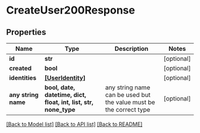 # CreateUser200Response


## Properties
Name | Type | Description | Notes
------------ | ------------- | ------------- | -------------
**id** | **str** |  | [optional] 
**created** | **bool** |  | [optional] 
**identities** | [**[UserIdentity]**](UserIdentity.md) |  | [optional] 
**any string name** | **bool, date, datetime, dict, float, int, list, str, none_type** | any string name can be used but the value must be the correct type | [optional]

[[Back to Model list]](../README.md#documentation-for-models) [[Back to API list]](../README.md#documentation-for-api-endpoints) [[Back to README]](../README.md)


